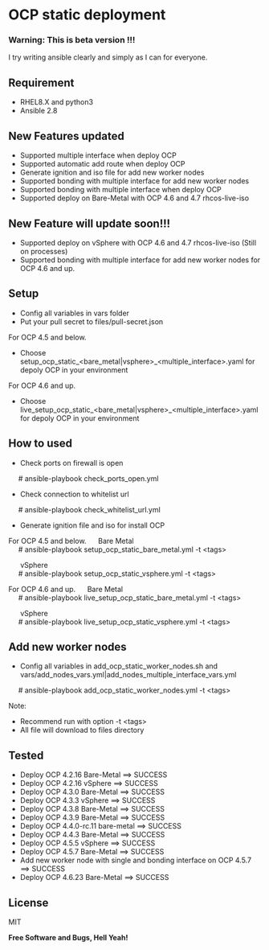 # OCP static deployment
### Warning: This is beta version !!!  
I try writing ansible clearly and simply as I can for everyone.

## Requirement
- RHEL8.X and python3
- Ansible 2.8

## New Features updated
- Supported multiple interface when deploy OCP
- Supported automatic add route when deploy OCP
- Generate ignition and iso file for add new worker nodes
- Supported bonding with multiple interface for add new worker nodes
- Supported bonding with multiple interface when deploy OCP
- Supported deploy on Bare-Metal with OCP 4.6 and 4.7 rhcos-live-iso

## New Feature will update soon!!!
- Supported deploy on vSphere with OCP 4.6 and 4.7 rhcos-live-iso (Still on processes)
- Supported bonding with multiple interface for add new worker nodes for OCP 4.6 and up.

## Setup
- Config all variables in vars folder
- Put your pull secret to files/pull-secret.json

For OCP 4.5 and below.
- Choose setup_ocp_static_<bare_metal|vsphere>\_<multiple_interface>.yaml for depoly OCP in your environment
<!--- - Change template for bare-metal or VMware in setup_ocp_static.yml at task "Create install-config.yaml file" -->
For OCP 4.6 and up.
- Choose live_setup_ocp_static_<bare_metal|vsphere>\_<multiple_interface>.yaml for depoly OCP in your environment

## How to used
- Check ports on firewall is open

&nbsp;&nbsp;&nbsp;&nbsp;&nbsp;\# ansible-playbook check_ports_open.yml

- Check connection to whitelist url

&nbsp;&nbsp;&nbsp;&nbsp;&nbsp;\# ansible-playbook check_whitelist_url.yml

- Generate ignition file and iso for install OCP

For OCP 4.5 and below.
&nbsp;&nbsp;&nbsp;&nbsp;&nbsp;Bare Metal<br/>
&nbsp;&nbsp;&nbsp;&nbsp;&nbsp;\# ansible-playbook setup_ocp_static_bare_metal.yml -t \<tags\>

&nbsp;&nbsp;&nbsp;&nbsp;&nbsp; vSphere<br/>
&nbsp;&nbsp;&nbsp;&nbsp;&nbsp;\# ansible-playbook setup_ocp_static_vsphere.yml -t \<tags\>

For OCP 4.6 and up.
&nbsp;&nbsp;&nbsp;&nbsp;&nbsp;Bare Metal<br/>
&nbsp;&nbsp;&nbsp;&nbsp;&nbsp;\# ansible-playbook live_setup_ocp_static_bare_metal.yml -t \<tags\>

&nbsp;&nbsp;&nbsp;&nbsp;&nbsp; vSphere<br/>
&nbsp;&nbsp;&nbsp;&nbsp;&nbsp;\# ansible-playbook live_setup_ocp_static_vsphere.yml -t \<tags\>

## Add new worker nodes
- Config all variables in add_ocp_static_worker_nodes.sh and vars/add_nodes_vars.yml|add_nodes_multiple_interface_vars.yml

&nbsp;&nbsp;&nbsp;&nbsp;&nbsp;\# ansible-playbook add_ocp_static_worker_nodes.yml -t \<tags\>

Note: 
- Recommend run with option -t \<tags\>
- All file will download to files directory

## Tested
- Deploy OCP 4.2.16 Bare-Metal ==> SUCCESS
- Deploy OCP 4.2.16 vSphere    ==> SUCCESS
- Deploy OCP 4.3.0 Bare-Metal ==> SUCCESS
- Deploy OCP 4.3.3 vSphere    ==> SUCCESS
- Deploy OCP 4.3.8 Bare-Metal ==> SUCCESS
- Deploy OCP 4.3.9 Bare-Metal ==> SUCCESS
- Deploy OCP 4.4.0-rc.11 bare-metal ==> SUCCESS
- Deploy OCP 4.4.3 Bare-Metal ==> SUCCESS
- Deploy OCP 4.5.5 vSphere    ==> SUCCESS
- Deploy OCP 4.5.7 Bare-Metal ==> SUCCESS
- Add new worker node with single and bonding interface on OCP 4.5.7 ==> SUCCESS
- Deploy OCP 4.6.23 Bare-Metal ==> SUCCESS

License
----

MIT

**Free Software and Bugs, Hell Yeah!**

